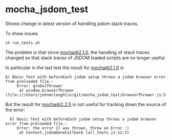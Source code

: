 # mocha_jsdom_test
Shows change in latest version of handling jsdom stack traces.

To show issues
```
sh run_tests.sh
```

The problem is that since mocha@2.1.0, the handling of stack traces changed so that stack traces of JSDOM loaded scripts are no longer useful.

In particular in the last test the result for mocha@2.1.0 is
```
6) Basic Test with beforeEach jsdom setup throws a jsdom browser error from preloaded file.:
     Error: globalThrower
      at window.browserThrower (file:///Users/johnmclaughlin/git/mocha_jsdom_test/browserThrower.js:5:9)
```
But the result for mocha@2.2.5 is not useful for tracking down the source of the error:
```
  6) Basic Test with beforeEach jsdom setup throws a jsdom browser error from preloaded file.:
     Error: the error {} was thrown, throw an Error :)
      at Context.jsdomDoneCallback (all_tests.js:12:3)
```
